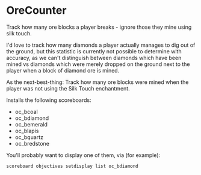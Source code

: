 # OreCounter
Track how many ore blocks a player breaks - ignore those they mine using silk
touch.

I'd love to track how many diamonds a player actually manages to dig out of the
ground, but this statistic is currently not possible to determine with accuracy,
as we can't distinguish between diamonds which have been mined vs diamonds which
were merely dropped on the ground next to the player when a block of diamond ore
is mined.

As the next-best-thing: Track how many ore blocks were mined when the player was
not using the Silk Touch enchantment.

Installs the following scoreboards:

 - oc_bcoal
 - oc_bdiamond
 - oc_bemerald
 - oc_blapis
 - oc_bquartz
 - oc_bredstone

You'll probably want to display one of them, via (for example):

    scoreboard objectives setdisplay list oc_bdiamond
